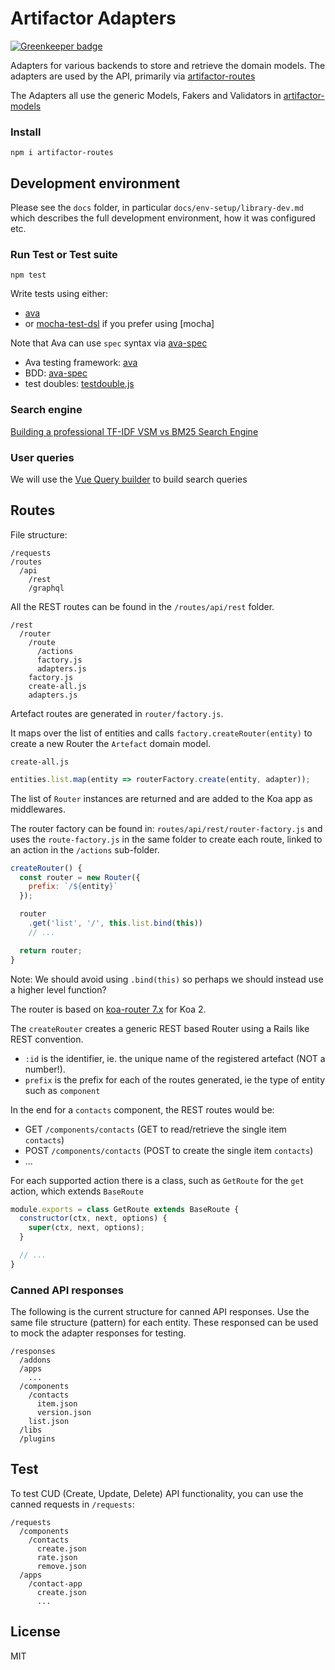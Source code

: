 # Artifactor Adapters

[![Greenkeeper badge](https://badges.greenkeeper.io/kristianmandrup/artifactor-routes.svg?token=079e1c4710c9a3a6187c99e401cb0b194c15332aa2ef30c5f2cc109c6ae1cbfb)](https://greenkeeper.io/)

Adapters for various backends to store and retrieve the domain models. The adapters are used by the API, primarily via [artifactor-routes](https://github.com/kristianmandrup/artifactor-routes)

The Adapters all use the generic Models, Fakers and Validators in [artifactor-models](https://github.com/kristianmandrup/artifactor-models)

### Install

`npm i artifactor-routes`


## Development environment

Please see the `docs` folder, in particular `docs/env-setup/library-dev.md` 
which describes the full development environment, how it was configured etc.

### Run Test or Test suite

`npm test`

Write tests using either:
- [ava](https://github.com/ava/ava)
- or [mocha-test-dsl](https://www.npmjs.com/package/mocha-test-dsl) if you prefer using [mocha]

Note that Ava can use `spec` syntax via [ava-spec]()

- Ava testing framework: [ava](https://github.com/ava/ava)
- BDD: [ava-spec](https://www.npmjs.com/package/ava-spec)
- test doubles: [testdouble.js]()

### Search engine

[Building a professional TF-IDF VSM vs BM25 Search Engine](https://vuejsfeed.com/blog/how-to-build-a-search-engine-with-vue-js)

### User queries
We will use the [Vue Query builder](https://github.com/dabernathy89/vue-query-builder/) to build search queries

## Routes

File structure:

```
/requests
/routes
  /api
    /rest
    /graphql
```

All the REST routes can be found in the `/routes/api/rest` folder. 

```
/rest
  /router
    /route
      /actions
      factory.js
      adapters.js
    factory.js
    create-all.js
    adapters.js
```

Artefact routes are generated in `router/factory.js`.

It maps over the list of entities and calls `factory.createRouter(entity)` to 
create a new Router the `Artefact` domain model. 

`create-all.js`

```js
entities.list.map(entity => routerFactory.create(entity, adapter));
```

The list of `Router` instances are returned and are added to the Koa app as middlewares.

The router factory can be found in: `routes/api/rest/router-factory.js` and uses the `route-factory.js` in the same folder to create each route, linked to an action in the `/actions` sub-folder.

```js
createRouter() {
  const router = new Router({
    prefix: `/${entity}`
  });

  router
    .get('list', '/', this.list.bind(this))
    // ...

  return router;
}
```

Note: We should avoid using `.bind(this)` so perhaps we should instead use a higher level function?

The router is based on [koa-router 7.x](https://www.npmjs.com/package/koa-router) for Koa 2.

The `createRouter` creates a generic REST based Router using a Rails like REST convention.

- `:id` is the identifier, ie. the unique name of the registered artefact (NOT a number!).
- `prefix` is the prefix for each of the routes generated, ie the type of entity such as `component`

In the end for a `contacts` component, the REST routes would be:
- GET `/components/contacts` (GET to read/retrieve the single item `contacts`)
- POST `/components/contacts` (POST to create the single item `contacts`)  
- ...

For each supported action there is a class, such as `GetRoute` for the `get` action, which extends `BaseRoute`

```js
module.exports = class GetRoute extends BaseRoute {
  constructor(ctx, next, options) {    
    super(ctx, next, options);
  }

  // ...
}
```

### Canned API responses

The following is the current structure for canned API responses.
Use the same file structure (pattern) for each entity. These responsed can be used to mock the adapter responses for testing.

```
/responses
  /addons
  /apps
    ...
  /components
    /contacts
      item.json
      version.json
    list.json
  /libs
  /plugins
```

## Test

To test CUD (Create, Update, Delete) API functionality, you can use the canned requests in `/requests`:

```
/requests
  /components
    /contacts
      create.json
      rate.json
      remove.json
  /apps
    /contact-app
      create.json
      ...
```

## License

MIT